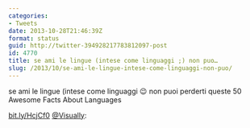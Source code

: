 ```yaml
---
categories:
- Tweets
date: 2013-10-28T21:46:39Z
format: status
guid: http://twitter-394928217783812097-post
id: 4770
title: se ami le lingue (intese come linguaggi ;) non puo…
slug: /2013/10/se-ami-le-lingue-intese-come-linguaggi-non-puo/
---
```


se ami le lingue (intese come linguaggi 😉 non puoi perderti queste 50 Awesome Facts About Languages
  
[bit.ly/HcjCf0](http://bit.ly/HcjCf0) [@Visually](http://twitter.com/Visually):